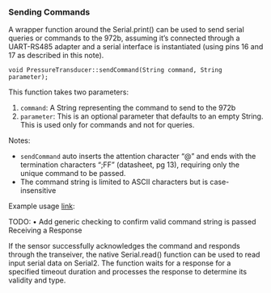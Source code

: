 ### Sending Commands
A wrapper function around the Serial.print() can be used to send serial queries or commands to the 972b, assuming it’s connected through a UART-RS485 adapter and a serial interface is instantiated (using pins 16 and 17 as described in this note).

`void PressureTransducer::sendCommand(String command, String parameter);`

This function takes two parameters:
1. `command`: A String representing the command to send to the 972b
2. `parameter`: This is an optional parameter that defaults to an empty String. This is used only for commands and not for queries.

Notes:
 - `sendCommand` auto inserts the attention character “@” and ends with the termination characters “;FF” (datasheet, pg 13), requiring only the unique command to be passed.
 - The command string is limited to ASCII characters but is case-insensitive

Example usage [link](https://github.com/mslaffin/972b/blob/main/examples/querying/972b_model_number_query/972b_model_number_query.ino):

TODO:
    • Add generic checking to confirm valid command string is passed
Receiving a Response

If the sensor successfully acknowledges the command and responds through the transeiver, the native Serial.read() function can be used to read input serial data on Serial2. The function waits for a response for a specified timeout duration and processes the response to determine its validity and type.
